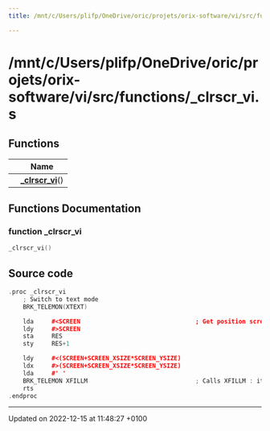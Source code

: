 ```yaml
---
title: /mnt/c/Users/plifp/OneDrive/oric/projets/orix-software/vi/src/functions/_clrscr_vi.s

---
```


# /mnt/c/Users/plifp/OneDrive/oric/projets/orix-software/vi/src/functions/_clrscr_vi.s



## Functions

|                | Name           |
| -------------- | -------------- |
| | **[_clrscr_vi](Files/__clrscr__vi_8s.md#function--clrscr-vi)**() |


## Functions Documentation

### function _clrscr_vi

```cpp
_clrscr_vi()
```




## Source code

```cpp
.proc _clrscr_vi
    ; Switch to text mode
    BRK_TELEMON(XTEXT)

    lda     #<SCREEN                                ; Get position screen
    ldy     #>SCREEN
    sta     RES
    sty     RES+1

    ldy     #<(SCREEN+SCREEN_XSIZE*SCREEN_YSIZE)
    ldx     #>(SCREEN+SCREEN_XSIZE*SCREEN_YSIZE)
    lda     #' '
    BRK_TELEMON XFILLM                              ; Calls XFILLM : it fills A value from RES address and size of X and Y value
    rts
.endproc
```


-------------------------------

Updated on 2022-12-15 at 11:48:27 +0100
